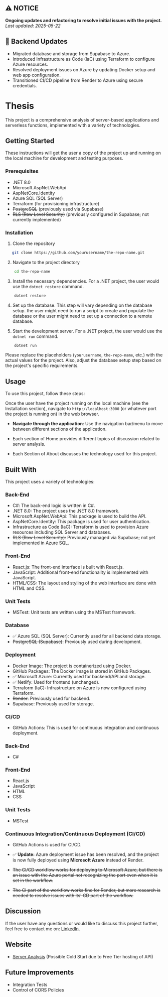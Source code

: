 ## ⚠️ NOTICE  
**Ongoing updates and refactoring to resolve initial issues with the project.**  
_Last updated: 2025-05-22_


## 🔄 Backend Updates
- Migrated database and storage from Supabase to Azure.
- Introduced Infrastructure as Code (IaC) using Terraform to configure Azure resources.
- Resolved deployment issues on Azure by updating Docker setup and web app configuration.
- Transitioned CI/CD pipeline from Render to Azure using secure credentials.

# Thesis
This project is a comprehensive analysis of server-based applications and serverless functions, implemented with a variety of technologies.

## Getting Started
These instructions will get the user a copy of the project up and running on the local machine for development and testing purposes.

### Prerequisites
- .NET 8.0
- Microsoft.AspNet.WebApi
- AspNetCore.Identity
- Azure SQL (SQL Server)
- Terraform (for provisioning infrastructure)
- ~~PostgreSQL~~ (previously used via Supabase)
- ~~RLS (Row Level Security)~~ (previously configured in Supabase; not currently implemented)


### Installation

1. Clone the repository
```bash
   git clone https://github.com/yourusername/the-repo-name.git
```
2. Navigate to the project directory
```bash
    cd the-repo-name
```
3. Install the necessary dependencies. For a .NET project, the user would use the `dotnet restore` command.
```bash
    dotnet restore
```
4. Set up the database. This step will vary depending on the database setup. the user might need to run a script to create and populate the database or the user might need to set up a connection to a remote database.

5. Start the development server. For a .NET project, the user would use the `dotnet run` command.
```bash
    dotnet run
```

Please replace the placeholders (`yourusername`, `the-repo-name`, etc.) with the actual values for the project. Also, adjust the database setup step based on the project's specific requirements.

## Usage
To use this project, follow these steps:

Once the user have the project running on the local machine (see the Installation section), navigate to `http://localhost:3000` (or whatever port the project is running on) in the web browser.

- **Navigate through the application**: 
Use the navigation bar/menu to move between different sections of the application. 

- Each section of Home provides different topics of discussion related to server analysis.
- Each Section of About discusses the technology used for this project.

## Built With
This project uses a variety of technologies:

### Back-End
- C#: The back-end logic is written in C#.
- .NET 8.0: The project uses the .NET 8.0 framework.
- Microsoft.AspNet.WebApi: This package is used to build the API.
- AspNetCore.Identity: This package is used for user authentication.
- Infrastructure as Code (IaC): Terraform is used to provision Azure resources including SQL Server and databases.
- ~~RLS (Row Level Security):~~ Previously managed via Supabase; not yet implemented in Azure SQL.

### Front-End
- React.js: The front-end interface is built with React.js.
- JavaScript: Additional front-end functionality is implemented with JavaScript.
- HTML/CSS: The layout and styling of the web interface are done with HTML and CSS.

### Unit Tests
- MSTest: Unit tests are written using the MSTest framework.

### Database
- ✅ Azure SQL (SQL Server): Currently used for all backend data storage.
- ~~PostgreSQL (Supabase)~~: Previously used during development.

### Deployment
- Docker Image: The project is containerized using Docker.
- GitHub Packages: The Docker image is stored in GitHub Packages.
- ✅ Microsoft Azure: Currently used for backend/API and storage.
- ✅ Netlify: Used for frontend (unchanged).
- Terraform (IaC): Infrastructure on Azure is now configured using Terraform.
- ~~Render~~: Previously used for backend.
- ~~Supabase~~: Previously used for storage.

### CI/CD
- GitHub Actions: This is used for continuous integration and continuous deployment.

### Back-End
- C#

### Front-End
- React.js
- JavaScript
- HTML
- CSS

### Unit Tests
- MSTest

### Continuous Integration/Continuous Deployment (CI/CD)
- GitHub Actions is used for CI/CD.

- ✅ **Update:** Azure deployment issue has been resolved, and the project is now fully deployed using **Microsoft Azure** instead of Render.

- ~~The CI/CD workflow works for deploying to Microsoft Azure, but there is an issue with the Azure portal not recognizing the port even when it is set in the workflow.~~

- ~~The CI part of the workflow works fine for Render, but more research is needed to resolve issues with its' CD part of the workflow.~~

## Discussion
If the user have any questions or would like to discuss this project further, feel free to contact me on: 
[LinkedIn](https://www.linkedin.com/in/yakhoub-soumare-2019/).

## Website
- [Server Analysis](https://server-analysis.netlify.app/) (Possible Cold Start due to Free Tier hosting of API)

## Future Improvements
- Integration Tests
- Control of CORS Policies